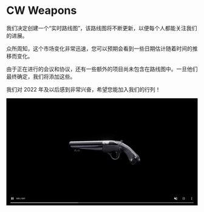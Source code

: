 # CW Weapons

我们决定创建一个“实时路线图”，该路线图将不断更新，以便每个人都能关注我们的进展。

众所周知，这个市场变化非常迅速，您可以预期会看到一些日期估计随着时间的推移而变化。

由于正在进行的会议和协议，还有一些额外的项目尚未包含在路线图中。一旦他们最终确定，我们将添加这些。

我们对 2022 年及以后感到非常兴奋，希望您能加入我们的行列！

![NFT](CRY.png)
